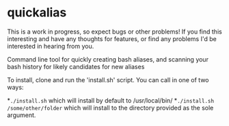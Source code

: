 # quickalias
This is a work in progress, so expect bugs or other problems! If you find this interesting and have any thoughts for features, or find any problems I'd be interested in hearing from you.

Command line tool for quickly creating bash aliases, and scanning your bash history for likely candidates for new aliases

To install, clone and run the 'install.sh' script. You can call in one of two ways:

*`./install.sh` which will install by default to /usr/local/bin/
*`./install.sh /some/other/folder` which will install to the directory provided as the sole argument.
